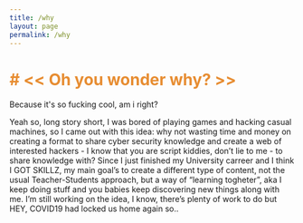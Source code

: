 ```yaml
---
title: /why
layout: page
permalink: /why
---
```

<h1 style="color:#e78d32"># << Oh you wonder why? >> </h1>
<p>
Because it's so fucking cool, am i right?

Yeah so, long story short, I was bored of playing games and hacking casual machines, so I came out with this idea: why not wasting time and money on creating a format to share cyber security knowledge and create a web of interested hackers - I know that you are script kiddies, don’t lie to me - to share knowledge with?
Since I just finished my University carreer and I think I GOT SKILLZ, my main goal’s to create a different type of content, not the usual Teacher-Students approach, but a way of “learning togheter”, aka I keep doing stuff and you babies keep discovering new things along with me.
I’m still working on the idea, I know, there’s plenty of work to do but HEY, COVID19 had locked us home again so..

</p>
